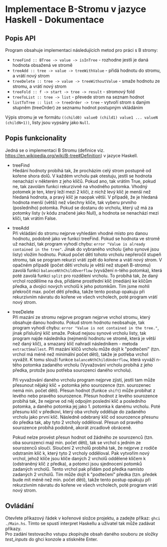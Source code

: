 # Implementace B-Stromu v jazyce Haskell - Dokumentace
## Popis API
Program obsahuje implementaci následujících metod pro práci s B stromy:
- `treeFind :: BTree -> value -> isInTree` - rozhodne jestli je daná hodnota obsažená ve stromě
- `treeAdd :: tree -> value -> treeWithValue` - přidá hodnotu do stromu, a vrátí nový strom
- `treeDelete :: tree -> value -> treeWithoutValue` - smaže hodnotu ze stromu, a vrátí nový strom
- `treeFold :: f -> start -> tree -> result` - stromový fold
- `treeToList :: tree -> list` - převede strom na seznam hodnot
- `listToTree :: list -> treeOrder -> tree` - vytvoří strom s daným stupněm (treeOrder) ze seznamu hodnot postupným vkládáním

Výpis stromu je ve formátu `((child0) value0 (child1) value1 ... valueN (childN+1))`, listy jsou vypsány jako `Null`.
## Popis funkcionality
Jedná se o implementaci B Stromu (definice viz. https://en.wikipedia.org/wiki/B-tree#Definition) v jazyce Haskell.
- treeFind \
    Hledání hodnoty probíhá tak, že procházím celý strom postupně od kořene shora dolů. V každém vrcholu pak otestuju, jestli se hodnota nenachází v některém z jeho klíčů. Pokud ano, tak vrátím True, pokud ne, tak zavolám funkci rekurzivně na vhodného potomka. Vhodný potomek je ten, který leží mezi 2 klíči, z nichž levý klíč je menší než hledaná hodnota, a pravý klíč je naopak větší. V případě, že je hledaná hodnota menší (větší) než všechny klíče, tak vyberu prvního (posledního) potomka. Pokud se dostanu do vrcholu, který už má za potomky listy (v kódu značené jako Null), a hodnota se nenachází mezi klíči, tak vrátím False.
- treeAdd \
    Při vkládání do stromu nejprve vyhledám vhodné místo pro danou hodnotu, podobně jako ve funkci treeFind. Pokud se hodnota ve stromě už nachází, tak program vyhodí chybu:  `error "Value is already contained in the tree"`. Jinak do vybraného vrcholu (jeho synové jsou listy) vložím hodnotu. Pokud počet dětí tohoto vrcholu nepřeročil stupeň stromu, tak se program rekurzí vrátí zpět do kořene a vrátí nový strom. V opačném případě (počet dětí vrcholu je větší než stupeň B-stromu) zavolá funkci `balanceNthChildOverflow` (vyvážení n-tého potomka), která poté zavolá funkci `split` pro rozdělení vrcholu. To probíhá tak, že daný vrchol rozdělíme na dva, přidáme prostřední klíč (medián) ke klíčům předka, a dvojici nových vrcholů k jeho potomkům. Tím jsme mohli překročit max. počet dětí předka, takže tento postup opakuju při rekurzivním návratu do kořene ve všech vrcholech, poté program vrátí nový strom.
- treeDelete \
    Při mazání ze stromu nejprve program nejprve vrchol stromu, který obsahuje danou hodnotu. Pokud strom hodnotu neobsahuje, tak program vyhodí chybu: `error "Value is not contained in the tree."`, jinak příslušný klíč smaže. Pokud nejsou synové vrcholu listy, tak program najde následníka (nejmenší hodnotu ve stromě, která je větší než daný klíč), a smazaný klíč nahradí následníkem - metoda `extractSmallest`. Při mazání klíčů vrcholu může dojít k "podtečení" (tzn. vrchol má méně než minimální počet dětí), takže je potřeba vrchol vyvážit. K tomu slouží funkce `balanceNthChildUnderflow`, která vyváží n-tého potomka zadaného vrcholu (Vyvažování vrcholu probíhá z jeho předka, protože jsou potřeba sourozenci daného vrcholu).

    Při vyvažování daného vrcholu program nejprve zjistí, jestli tam může přesunout nějaký klíč + potomka jeho sourozence (tzn. sourozenec nemá min. počet dětí). Přesun hodnot (funkce `shift`) může probíhat z levého nebo pravého sourozence. Přesun hodnot z levého sourozence probíhá tak, že nejprve od něj odpojím poslední klíč a posledního potomka, a daného potomka jej jako 1. potomka k danému vrcholu. Poté přesunu klíč v předkovi, který oba vrcholy odděluje do zadaného vrcholu jako první klíč. Následně odebraný klíč od sourozence přesunu do předka tak, aby tyto 2 vrcholy odděloval. Přesun od pravého sourozence probíhá podobně, akorát zrcadlově obráceně.

    Pokud nelze provést přesun hodnot od žádného ze sourozenců (tzn. oba sourozenci mají min. počet dětí), tak se vrchol s jedním ze sourozenců sloučí. Sloučení 2 vrcholů probíhá tak, že nejprve z rodiče odstraním klíč k, který tyto 2 vrcholy odděloval. Pak vytvořím nový vrchol, jehož klíče jsou klíče daných 2 vrcholů oddělené klíčem k (odstraněný klíč z předka), a potomci jsou sjednocení potomků zadaných vrcholů. Tento vrchol pak přidám pod předka namísto zadaných 2 vrcholů. Tím může dojít k "podtečení" předka (tzn. předek bude mít méně než min. počet dětí), takže tento postup opakuju při rekurzivním návratu do kořene ve všech vrcholech, poté program vrátí nový strom. 

## Ovládání
Otevřete příkazový řádek v kořenové složce projektu, a zadejte příkaz: `ghci ./Main.hs`. Tímto se
spustí interpret Haskellu a uživatel tak může zadávat příkazy. \
Pro zadání testovacího vstupu zkopírujte obsah daného souboru ze složky *test_inputs* do ghci konzole a stiskněte Enter.